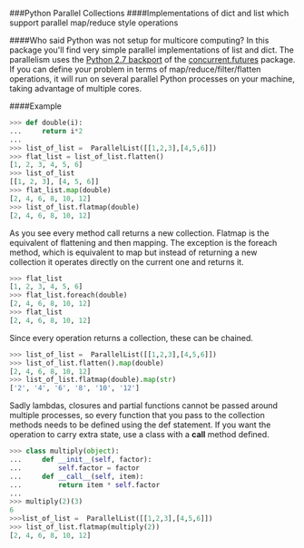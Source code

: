 ###Python Parallel Collections
####Implementations of dict and list which support parallel map/reduce style operations

####Who said Python was not setup for multicore computing? 
In this package you'll find very simple parallel implementations of list and dict. The parallelism uses the [Python 2.7 backport](http://pythonhosted.org/futures/#processpoolexecutor-example) of the [concurrent.futures](http://docs.python.org/dev/library/concurrent.futures.html) package. If you can define your problem in terms of map/reduce/filter/flatten operations, it will run on several parallel Python processes on your machine, taking advantage of multiple cores. 


####Example

```python
>>> def double(i):
...     return i*2
... 
>>> list_of_list =  ParallelList([[1,2,3],[4,5,6]])
>>> flat_list = list_of_list.flatten()
[1, 2, 3, 4, 5, 6]
>>> list_of_list
[[1, 2, 3], [4, 5, 6]]
>>> flat_list.map(double)
[2, 4, 6, 8, 10, 12]
>>> list_of_list.flatmap(double)
[2, 4, 6, 8, 10, 12]
```

As you see every method call returns a new collection. Flatmap is the equivalent of flattening and then mapping. 
The exception is the foreach method, which is equivalent to map but instead of returning a new collection it operates directly on the 
current one and returns it. 
```python
>>> flat_list
[1, 2, 3, 4, 5, 6]
>>> flat_list.foreach(double)
[2, 4, 6, 8, 10, 12]
>>> flat_list
[2, 4, 6, 8, 10, 12]
```

Since every operation returns a collection, these can be chained.
```python
>>> list_of_list =  ParallelList([[1,2,3],[4,5,6]])
>>> list_of_list.flatten().map(double)
[2, 4, 6, 8, 10, 12]
>>> list_of_list.flatmap(double).map(str)
['2', '4', '6', '8', '10', '12']
```

Sadly lambdas, closures and partial functions cannot be passed around multiple processes, so every function that you pass to the collection methods needs to be defined using the def statement. If you want the operation to carry extra state, use a class with a __call__ method defined.
```python
>>> class multiply(object):
...     def __init__(self, factor):
...         self.factor = factor
...     def __call__(self, item):
...         return item * self.factor
... 
>>> multiply(2)(3)
6
>>>list_of_list =  ParallelList([[1,2,3],[4,5,6]])
>>> list_of_list.flatmap(multiply(2))
[2, 4, 6, 8, 10, 12]
```